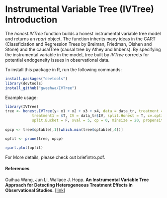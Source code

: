 # Instrumental Variable Tree (IVTree) Introduction

<!-- The _causalTree_ function builds a regression model and returns an _rpart_ object, which is the object derived from _rpart_ package, implementing many ideas in the CART (Classification and Regression Trees), written by Breiman, Friedman, Olshen and Stone. Like _rpart_, _causalTree_ builds a binary regression tree model in two stages, but focuses on estimating heterogeneous causal effect. -->

The _honest.IVTree_ function builds a honest instrumental variable tree model and returns an _rpart_ object. The function inherits many ideas in the CART (Classficiation and Regression Trees by Breiman, Friedman, Olshen and Stone) and the causalTree (causal tree by Athey and Imbens). By specifying the instrumental variable in the model, tree built by _IVTree_ corrects for potential endogeneity issues in observational data.


To install this package in R, run the following commands:

```R
install.packages("devtools")
library(devtools)
install_github("gweehwa/IVTree")
```

Example usage:

```R
library(IVTree)
tree <- honest.IVTree(y~ x1 + x2 + x3 + x4, data = data_tr, treatment = data_tr$T1, 
			treatment1 = $T, IV = data_tr$IV, split.Honest = T, cv.option = T,  cv.Honest = T, 
			split.Bucket = F, xval = 5, cp = 0, minsize = 20, propensity = 0.5)
                  
opcp <- tree$cptable[,1][which.min(tree$cptable[,4])]

opfit <- prune(tree, opcp)

rpart.plot(opfit)

```

For More details, please check out briefintro.pdf.

#### References
Guihua Wang, Jun Li, Wallace J. Hopp. <b>An Instrumental Variable Tree Approach for Detecting Heterogeneous Treatment Effects in Observational Studies.</b> [<a href="https://poseidon01.ssrn.com/delivery.php?ID=723089121105084082064005067083015023018031035064008038064102018004098091117000067094037026034111123061001010127099119014085106105082056047035121068113017124123069066040043085098007072027126103092105068089003088095011102077025105123083026069068065102004&EXT=pdf">link</a>]
